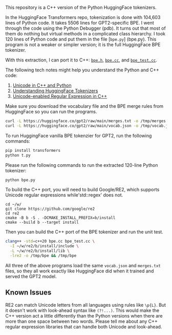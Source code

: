 This repository is a C++ version of the Python HuggingFace tokenizers.

In the HuggingFace Transformers repo, tokenization is done with 104,603 lines of Python code. It takes 5506 lines for GPT2-specific BPE. I went through the code using the Python Debugger (pdb). It turns out that most of them do nothing but virtual methods in a complicated class hierarchy. I took 120 lines of Python code and put them in the file [`bpe.py`] (bpe.py). This program is not a weaker or simpler version; it is the full HuggingFace BPE tokenizer.

With this extraction, I can port it to C++: [`bpe.h`](bpe.h), [`bpe.cc`](bpe.cc), and [`bpe_test.cc`](bpe_test.cc).

The following tech notes might help you understand the Python and C++ code:

1. [Unicode in C++ and Python](u.md)
1. [Understanding HuggingFace Tokenizers](0.md)
1. [Unicode-enabled Regular Expression in C++](1.md)

Make sure you download the vocabulary file and the BPE merge rules from HuggingFace so you can run the programs.

```bash
curl -L https://huggingface.co/gpt2/raw/main/merges.txt -o /tmp/merges.txt
curl -L https://huggingface.co/gpt2/raw/main/vocab.json -o /tmp/vocab.json
```

To run HuggingFace vanilla BPE tokenzier for GPT2, run the following commands:

```bash
pip install transformers
python t.py
```

Please run the following commands to run the extracted 120-line Python tokenizer:

```bash
python bpe.py
```

To build the C++ port, you will need to build Google/RE2, which supports Unicode regular expressions while'std::regex' does not.

```
cd ~/w/
git clone https://github.com/google/re2
cd re2
cmake -B b -S . -DCMAKE_INSTALL_PREFIX=b/install
cmake --build b --target install
```

Then you can build the C++ port of the BPE tokenizer and run the unit test.

```bash
clang++ -std=c++20 bpe.cc bpe_test.cc \
  -I ~/w/re2/b/install/include \
  -L ~/w/re2/b/install/lib \
  -lre2 -o /tmp/bpe && /tmp/bpe
```

All three of the above programs load the same `vocab.json` and `merges.txt` files, so they all work exactly like HuggingFace did when it trained and served the GPT2 model.

## Known Issues

RE2 can match Unicode letters from all languages using rules like `\p{L}`. But it doesn't work with look-ahead syntax like `(?!...)`. This would make the C++ version act a little differently than the Python versions when there are more than one space between two words. Please tell me about any C++ regular expression libraries that can handle both Unicode and look-ahead.
